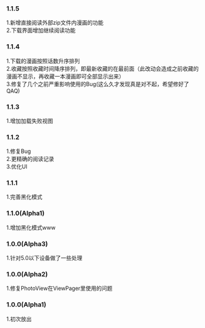 ### 1.1.5
1.新增直接阅读外部zip文件内漫画的功能  
2.下载界面增加继续阅读功能
### 1.1.4
1.下载的漫画按照话数升序排列  
2.收藏按照收藏时间降序排列，即最新收藏的在最前面（此改动会造成之前收藏的漫画不显示，再收藏一本漫画即可全部显示出来）  
3.修复了几个之前严重影响使用的Bug(这么久才发现真是对不起，希望修好了QAQ)
### 1.1.3
1.增加加载失败视图
### 1.1.2
1.修复Bug  
2.更精确的阅读记录  
3.优化UI
### 1.1.1
1.完善黑化模式
### 1.1.0(Alpha1)
1.增加黑化模式www
### 1.0.0(Alpha3)
1.针对5.0以下设备做了一些处理
### 1.0.0(Alpha2)
1.修复PhotoView在ViewPager里使用的问题
### 1.0.0(Alpha1)
1.初次放出